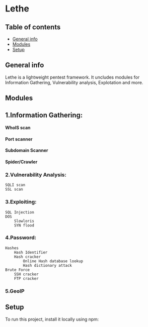 # Lethe
## Table of contents
* [General info](#general-info)
* [Modules](#Modules)
* [Setup](#setup)

## General info
Lethe is a lightweight pentest framework. It uncludes modules for Information Gathering, Vulnerability analysis, Explotation and more.
	
## Modules

## 1.Information Gathering: 
#### WhoIS scan 
#### Port scanner 
#### Subdomain Scanner 
#### Spider/Crawler 
### 2.Vulnerability Analysis: 
	SQLI scan 
	SSL scan 

### 3.Exploiting: 
	SQL Injection 
	DOS 
		Slowloris 
		SYN flood 
### 4.Password: 
	Hashes 
		Hash Identifier 
		Hash cracker 
			Online Hash database lookup 
			Hash dictionary attack 
	Brute Force 
		SSH cracker 
		FTP cracker 

### 5.GeoIP 
	
## Setup
To run this project, install it locally using npm:

```


```
